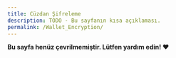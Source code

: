 ```yaml
---
title: Cüzdan Şifreleme
description: TODO - Bu sayfanın kısa açıklaması.
permalink: /Wallet_Encryption/
---
```


**Bu sayfa henüz çevrilmemiştir. Lütfen yardım edin! ❤**
